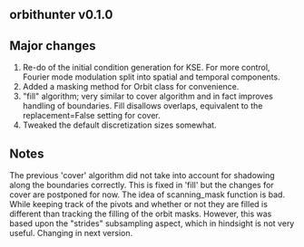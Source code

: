 orbithunter v0.1.0
----------------

Major changes
-------------
1. Re-do of the initial condition generation for KSE. For more control, Fourier mode
modulation split into spatial and temporal components. 
2. Added a masking method for Orbit class for convenience. 
3. "fill" algorithm; very similar to cover algorithm and in fact improves handling of boundaries.
Fill disallows overlaps, equivalent to the replacement=False setting for cover. 
4. Tweaked the default discretization sizes somewhat. 

Notes
-----
The previous 'cover' algorithm did not take into account for shadowing along the boundaries
correctly. This is fixed in 'fill' but the changes for cover are postponed for now. 
The idea of scanning_mask function is bad. While keeping track of the pivots and whether or not
they are filled is different than tracking the filling of the orbit masks. However, this was
based upon the "strides" subsampling aspect, which in hindsight is not very useful. 
Changing in next version. 